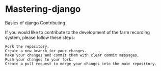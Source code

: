 # Mastering-django
Basics of django
Contributing

If you would like to contribute to the development of the farm recording system, please follow these steps:

    Fork the repository.
    Create a new branch for your changes.
    Make your changes and commit them with clear commit messages.
    Push your changes to your fork.
    Create a pull request to merge your changes into the main repository.
